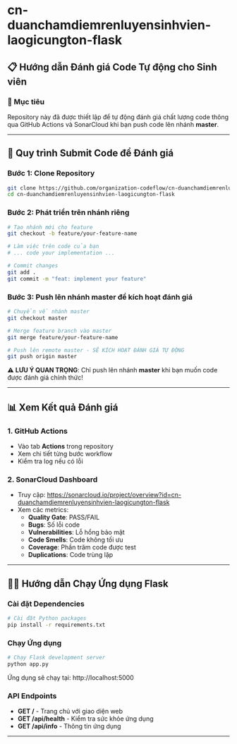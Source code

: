 # cn-duanchamdiemrenluyensinhvien-laogicungton-flask
## 📋 Hướng dẫn Đánh giá Code Tự động cho Sinh viên

### 🎯 Mục tiêu
Repository này đã được thiết lập để tự động đánh giá chất lượng code thông qua GitHub Actions và SonarCloud khi bạn push code lên nhánh **master**.

---

## 🚀 Quy trình Submit Code để Đánh giá

### Bước 1: Clone Repository
```bash
git clone https://github.com/organization-codeflow/cn-duanchamdiemrenluyensinhvien-laogicungton-flask.git
cd cn-duanchamdiemrenluyensinhvien-laogicungton-flask
```

### Bước 2: Phát triển trên nhánh riêng
```bash
# Tạo nhánh mới cho feature
git checkout -b feature/your-feature-name

# Làm việc trên code của bạn
# ... code your implementation ...

# Commit changes
git add .
git commit -m "feat: implement your feature"
```

### Bước 3: Push lên nhánh master để kích hoạt đánh giá
```bash
# Chuyển về nhánh master
git checkout master

# Merge feature branch vào master
git merge feature/your-feature-name

# Push lên remote master - SẼ KÍCH HOẠT ĐÁNH GIÁ TỰ ĐỘNG
git push origin master
```

⚠️ **LƯU Ý QUAN TRỌNG**: Chỉ push lên nhánh **master** khi bạn muốn code được đánh giá chính thức!

---

## 📊 Xem Kết quả Đánh giá

### 1. GitHub Actions
- Vào tab **Actions** trong repository
- Xem chi tiết từng bước workflow
- Kiểm tra log nếu có lỗi

### 2. SonarCloud Dashboard
- Truy cập: https://sonarcloud.io/project/overview?id=cn-duanchamdiemrenluyensinhvien-laogicungton-flask
- Xem các metrics:
  - **Quality Gate**: PASS/FAIL
  - **Bugs**: Số lỗi code
  - **Vulnerabilities**: Lỗ hổng bảo mật
  - **Code Smells**: Code không tối ưu
  - **Coverage**: Phần trăm code được test
  - **Duplications**: Code trùng lặp

---

## 🏃‍♂️ Hướng dẫn Chạy Ứng dụng Flask

### Cài đặt Dependencies
```bash
# Cài đặt Python packages
pip install -r requirements.txt
```

### Chạy Ứng dụng
```bash
# Chạy Flask development server
python app.py
```

Ứng dụng sẽ chạy tại: http://localhost:5000

### API Endpoints
- **GET /** - Trang chủ với giao diện web
- **GET /api/health** - Kiểm tra sức khỏe ứng dụng
- **GET /api/info** - Thông tin ứng dụng

---
